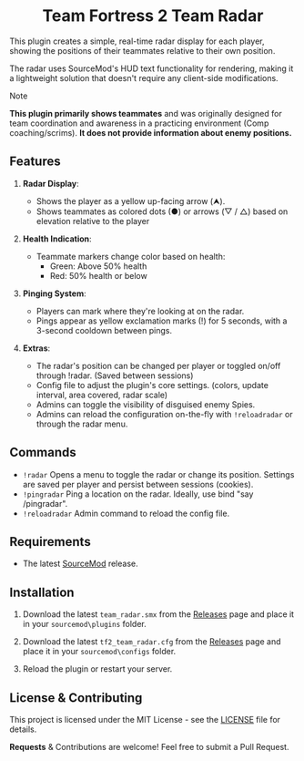 <h1 align="center">Team Fortress 2 Team Radar</h1>

This plugin creates a simple, real-time radar display for each player, showing the positions of their teammates relative to their own position. 

The radar uses SourceMod's HUD text functionality for rendering, making it a lightweight solution that doesn't require any client-side modifications.

> [!NOTE]
> **This plugin primarily shows teammates** and was originally designed for team coordination and awareness in a practicing environment (Comp coaching/scrims). **It does not provide information about enemy positions.**

## Features

1. **Radar Display**:
   - Shows the player as a yellow up-facing arrow (⮝).
   - Shows teammates as colored dots (●) or arrows (▽ / △) based on elevation relative to the player

2. **Health Indication**:
   - Teammate markers change color based on health:
     - Green: Above 50% health
     - Red: 50% health or below

3. **Pinging System**:
   - Players can mark where they're looking at on the radar.
   - Pings appear as yellow exclamation marks (!) for 5 seconds, with a 3-second cooldown between pings.

4. **Extras**:
   - The radar's position can be changed per player or toggled on/off through !radar. (Saved between sessions)
   - Config file to adjust the plugin's core settings. (colors, update interval, area covered, radar scale)
   - Admins can toggle the visibility of disguised enemy Spies.
   - Admins can reload the configuration on-the-fly with `!reloadradar` or through the radar menu.

## Commands

- `!radar` Opens a menu to toggle the radar or change its position. Settings are saved per player and persist between sessions (cookies).
- `!pingradar` Ping a location on the radar. Ideally, use bind <key> "say /pingradar".
- `!reloadradar` Admin command to reload the config file.

## Requirements

- The latest [SourceMod](https://www.sourcemod.net/downloads.php) release.

## Installation

1. Download the latest `team_radar.smx` from the [Releases](https://github.com/vexx-sm/tf2-team-radar/releases) page and place it in your `sourcemod\plugins` folder.
	
2. Download the latest `tf2_team_radar.cfg` from the [Releases](https://github.com/vexx-sm/tf2-team-radar/releases) page and place it in your `sourcemod\configs` folder.
	
3. Reload the plugin or restart your server.

## License & Contributing

This project is licensed under the MIT License - see the [LICENSE](LICENSE) file for details.

**Requests** & Contributions are welcome! Feel free to submit a Pull Request.